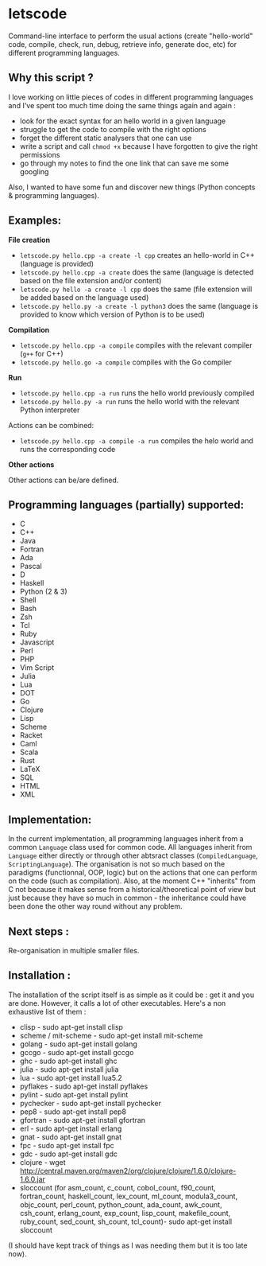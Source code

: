 letscode
========

Command-line interface to perform the usual actions (create "hello-world" code, compile, check, run, debug, retrieve info, generate doc, etc) for different programming languages.


Why this script ?
-----------------

I love working on little pieces of codes in different programming languages and I've spent too much time doing the same things again and again :
 * look for the exact syntax for an hello world in a given language
 * struggle to get the code to compile with the right options
 * forget the different static analysers that one can use
 * write a script and call `chmod +x` because I have forgotten to give the right permissions
 * go through my notes to find the one link that can save me some googling

Also, I wanted to have some fun and discover new things (Python concepts & programming languages).


Examples:
---------

**File creation**

 * `letscode.py hello.cpp -a create -l cpp` creates an hello-world in C++ (language is provided)
 * `letscode.py hello.cpp -a create` does the same (language is detected based on the file extension and/or content)
 * `letscode.py hello -a create -l cpp` does the same (file extension will be added based on the language used)
 * `letscode.py hello.py -a create -l python3` does the same (language is provided to know which version of Python is to be used)


**Compilation**
 * `letscode.py hello.cpp -a compile` compiles with the relevant compiler (`g++` for C++) 
 * `letscode.py hello.go -a compile` compiles with the Go compiler

**Run**
 * `letscode.py hello.cpp -a run` runs the hello world previously compiled
 * `letscode.py hello.py -a run` runs the hello world with the relevant Python interpreter

Actions can be combined:
 * `letscode.py hello.cpp -a compile -a run` compiles the helo world and runs the corresponding code

**Other actions**

Other actions can be/are defined.


Programming languages (partially) supported:
--------------------------------------------

 * C
 * C++
 * Java
 * Fortran
 * Ada
 * Pascal
 * D
 * Haskell
 * Python (2 & 3)
 * Shell
 * Bash
 * Zsh
 * Tcl
 * Ruby
 * Javascript
 * Perl
 * PHP
 * Vim Script
 * Julia
 * Lua
 * DOT
 * Go
 * Clojure
 * Lisp
 * Scheme
 * Racket
 * Caml
 * Scala
 * Rust
 * LaTeX
 * SQL
 * HTML
 * XML

Implementation:
---------------

In the current implementation, all programming languages inherit from a common `Language` class used for common code. All languages inherit from `Language` either directly or through other abtsract classes (`CompiledLanguage`, `ScriptingLanguage`). The organisation is not so much based on the paradigms (functionnal, OOP, logic) but on the actions that one can perform on the code (such as compilation). Also, at the moment C++ "inherits" from C not because it makes sense from a historical/theoretical point of view but just because they have so much in common - the inheritance could have been done the other way round without any problem.

Next steps :
------------

Re-organisation in multiple smaller files.


Installation :
--------------

The installation of the script itself is as simple as it could be : get it and you are done.
However, it calls a lot of other executables. Here's a non exhaustive list of them :

 * clisp - sudo apt-get install clisp
 * scheme / mit-scheme - sudo apt-get install mit-scheme
 * golang - sudo apt-get install golang
 * gccgo - sudo apt-get install gccgo
 * ghc - sudo apt-get install ghc
 * julia - sudo apt-get install julia
 * lua - sudo apt-get install lua5.2
 * pyflakes - sudo apt-get install pyflakes
 * pylint - sudo apt-get install pylint
 * pychecker - sudo apt-get install pychecker
 * pep8 - sudo apt-get install pep8
 * gfortran - sudo apt-get install gfortran
 * erl - sudo apt-get install erlang
 * gnat - sudo apt-get install gnat
 * fpc - sudo apt-get install fpc
 * gdc - sudo apt-get install gdc
 * clojure - wget http://central.maven.org/maven2/org/clojure/clojure/1.6.0/clojure-1.6.0.jar
 * sloccount (for asm_count, c_count, cobol_count, f90_count, fortran_count, haskell_count, lex_count, ml_count, modula3_count, objc_count, perl_count, python_count, ada_count, awk_count, csh_count, erlang_count, exp_count, lisp_count, makefile_count, ruby_count, sed_count, sh_count, tcl_count)- sudo apt-get install sloccount

(I should have kept track of things as I was needing them but it is too late now).


